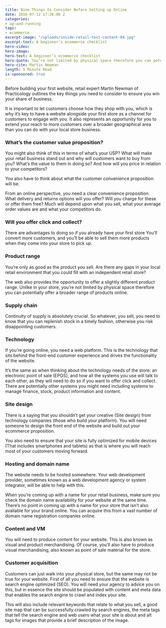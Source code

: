 ```yaml
---
title: Nine Things to Consider Before Setting up Online
date: 2016-07-12 17:26:00 Z
categories:
- up-and-running
tags:
- ecommerce
excerpt-image: "/uploads/inside-retail-test-content-04.jpg"
excerpt-text: A beginner’s ecommerce checklist 
hero-video:
hero-image:
hero-text: A beginner’s ecommerce checklist 
hero-quote: You’re not limited by physical space therefore you can potentially offer a broader range of products online
hero-cite: Martin Newman
length: 5 Minute Read
is-sponsored: true
---
```


Before building your first website, retail expert Martin Newman of Practicology outlines the key things you need to consider to ensure you win your share of business. 

It is important to let customers choose how they shop with you, which is why it’s key to have a website alongside your first store as a channel for customers to engage with you. It also represents an opportunity for you to extend your reach to more customers over a broader geographical area than you can do with your local store business.

### What’s the customer value proposition?

You might also think of this in terms of what’s your USP? What will make your retail business stand out and why will customers want to buy from you? What’s the value to them in doing so? And how will you price in relation to your competitors?

You also have to think about what the customer convenience proposition will be.

From an online perspective, you need a clear convenience proposition. What delivery and returns options will you offer? Will you charge for these or offer them free? Much will depend upon what you sell, what your average order values are and what your competitors do.

### Will you offer click and collect?

There are advantages to doing so if you already have your first store You’ll convert more customers, and you’ll be able to sell them more products when they come into your store to pick up.

### Product range

You’re only as good as the product you sell. Are there any gaps in your local retail environment that you could fill with an independent retail store?

The web also provides the opportunity to offer a slightly different product range. Unlike in your store, you’re not limited by physical space therefore you can potentially offer a broader range of products online.

### Supply chain

Continuity of supply is absolutely crucial. So whatever, you sell, you need to know that you can replenish stock in a timely fashion, otherwise you risk disappointing customers.

### Technology

If you’re going online, you need a web platform. This is the technology that sits behind the front-end customer experience and drives the functionality of the website.

It’s the same as when thinking about the technology needs of the store: an electronic point of sale (EPOS), and how all the systems you use will talk to each other, as they will need to do so if you want to offer click and collect. There are potentially other systems you might need including systems to manage finance, stock, product information and content.

### Site design

There is a saying that you shouldn’t get your creative (Site design) from technology companies (those who build your platform). You will need someone to design the front end of the website and build out your ecommerce proposition.

You also need to ensure that your site is fully optimized for mobile devices (That includes smartphones and tablets) as that is where you will reach most of your customers moving forward. 

### Hosting and domain name

The website needs to be hosted somewhere. Your web development provider, sometimes known as a web development agency or system integrator, will be able to help with this.

When you’re coming up with a name for your retail business, make sure you check the domain name availability for your website at the same time. There’s no point in coming up with a name for your store that isn’t also available for your brand online. You can acquire this from a vast number of domain name registration companies online.

### Content and VM

You will need to produce content for your website. This is also known as visual and product merchandising. Of course, you’ll also have to produce visual merchandising, also known as point of sale material for the store.

### Customer acquisition

Customers can just walk into your physical store, but the same may not be true for your website. First of all you need to ensure that the website is search engine optimized (SEO). You will need your agency to advice you on this, but in essence the site should be populated with content and meta data that enables the search engine to crawl and index your site.

This will also include relevant keywords that relate to what you sell, a good site map that can be successfully crawled by search engines, the meta tags that tell the search engine and web users what your site is about and alt tags for images that provide a brief description of the image. 





 
